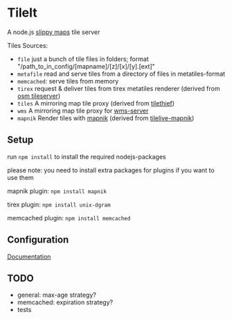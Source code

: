 # TileIt

A node.js [slippy maps](http://wiki.openstreetmap.org/wiki/Slippy_map_tilenames) tile server

Tiles Sources:
* `file` just a bunch of tile files in folders; format "/path_to_in_config/[mapname]/[z]/[x]/[y].[ext]"
* `metafile` read and serve tiles from a directory of files in metatiles-format
* `memcached`: serve tiles from memory
* `tirex` request & deliver tiles from tirex metatiles renderer (derived from [osm tileserver](http://svn.openstreetmap.org/applications/utils/tirex/tileserver/))
* `tiles` A mirroring map tile proxy (derived from [tilethief](https://github.com/yetzt/tilethief.git))
* `wms` A mirroring map tile proxy for [wms-server](http://en.wikipedia.org/wiki/Web_Map_Service)
* `mapnik` Render tiles with [mapnik](https://github.com/mapnik) (derived from [tilelive-mapnik](https://github.com/mapbox/tilelive-mapnik))

## Setup

run `npm install` to install the required nodejs-packages

please note: you need to install extra packages for plugins if you want to use them

mapnik plugin: `npm install mapnik`

tirex plugin:	`npm install unix-dgram`

memcached plugin:  `npm install memcached`


## Configuration

[Documentation](https://github.com/ffalt/tileit/wiki)


## TODO

* general: max-age strategy?
* memcached: expiration strategy?
* tests

